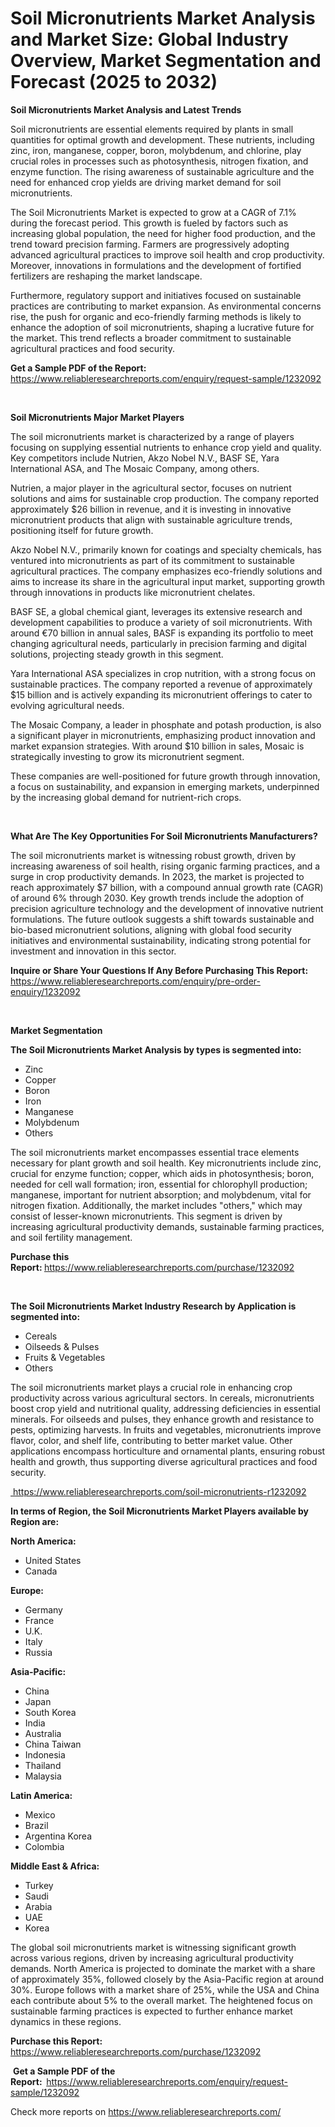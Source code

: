 <p><h1>Soil Micronutrients Market Analysis and Market Size: Global Industry Overview, Market Segmentation and Forecast (2025 to 2032)</h1></p><p><strong>Soil Micronutrients Market Analysis and Latest Trends</strong></p>
<p><p>Soil micronutrients are essential elements required by plants in small quantities for optimal growth and development. These nutrients, including zinc, iron, manganese, copper, boron, molybdenum, and chlorine, play crucial roles in processes such as photosynthesis, nitrogen fixation, and enzyme function. The rising awareness of sustainable agriculture and the need for enhanced crop yields are driving market demand for soil micronutrients.</p><p>The Soil Micronutrients Market is expected to grow at a CAGR of 7.1% during the forecast period. This growth is fueled by factors such as increasing global population, the need for higher food production, and the trend toward precision farming. Farmers are progressively adopting advanced agricultural practices to improve soil health and crop productivity. Moreover, innovations in formulations and the development of fortified fertilizers are reshaping the market landscape. </p><p>Furthermore, regulatory support and initiatives focused on sustainable practices are contributing to market expansion. As environmental concerns rise, the push for organic and eco-friendly farming methods is likely to enhance the adoption of soil micronutrients, shaping a lucrative future for the market. This trend reflects a broader commitment to sustainable agricultural practices and food security.</p></p>
<p><strong>Get a Sample PDF of the Report:&nbsp;</strong> <a href="https://www.reliableresearchreports.com/enquiry/request-sample/1232092?utm_campaign=2253&utm_medium=2&utm_source=Github&utm_content=ia&utm_term=01042025&utm_id=soil-micronutrients">https://www.reliableresearchreports.com/enquiry/request-sample/1232092</a></p>
<p>&nbsp;</p>
<p><strong>Soil Micronutrients Major Market Players</strong></p>
<p><p>The soil micronutrients market is characterized by a range of players focusing on supplying essential nutrients to enhance crop yield and quality. Key competitors include Nutrien, Akzo Nobel N.V., BASF SE, Yara International ASA, and The Mosaic Company, among others.</p><p>Nutrien, a major player in the agricultural sector, focuses on nutrient solutions and aims for sustainable crop production. The company reported approximately $26 billion in revenue, and it is investing in innovative micronutrient products that align with sustainable agriculture trends, positioning itself for future growth.</p><p>Akzo Nobel N.V., primarily known for coatings and specialty chemicals, has ventured into micronutrients as part of its commitment to sustainable agricultural practices. The company emphasizes eco-friendly solutions and aims to increase its share in the agricultural input market, supporting growth through innovations in products like micronutrient chelates.</p><p>BASF SE, a global chemical giant, leverages its extensive research and development capabilities to produce a variety of soil micronutrients. With around €70 billion in annual sales, BASF is expanding its portfolio to meet changing agricultural needs, particularly in precision farming and digital solutions, projecting steady growth in this segment.</p><p>Yara International ASA specializes in crop nutrition, with a strong focus on sustainable practices. The company reported a revenue of approximately $15 billion and is actively expanding its micronutrient offerings to cater to evolving agricultural needs.</p><p>The Mosaic Company, a leader in phosphate and potash production, is also a significant player in micronutrients, emphasizing product innovation and market expansion strategies. With around $10 billion in sales, Mosaic is strategically investing to grow its micronutrient segment.</p><p>These companies are well-positioned for future growth through innovation, a focus on sustainability, and expansion in emerging markets, underpinned by the increasing global demand for nutrient-rich crops.</p></p>
<p>&nbsp;</p>
<p><strong>What Are The Key Opportunities For Soil Micronutrients Manufacturers?</strong></p>
<p><p>The soil micronutrients market is witnessing robust growth, driven by increasing awareness of soil health, rising organic farming practices, and a surge in crop productivity demands. In 2023, the market is projected to reach approximately $7 billion, with a compound annual growth rate (CAGR) of around 6% through 2030. Key growth trends include the adoption of precision agriculture technology and the development of innovative nutrient formulations. The future outlook suggests a shift towards sustainable and bio-based micronutrient solutions, aligning with global food security initiatives and environmental sustainability, indicating strong potential for investment and innovation in this sector.</p></p>
<p><strong>Inquire or Share Your Questions If Any Before Purchasing This Report:</strong> <a href="https://www.reliableresearchreports.com/enquiry/pre-order-enquiry/1232092?utm_campaign=2253&utm_medium=2&utm_source=Github&utm_content=ia&utm_term=01042025&utm_id=soil-micronutrients">https://www.reliableresearchreports.com/enquiry/pre-order-enquiry/1232092</a></p>
<p>&nbsp;</p>
<p><strong>Market Segmentation</strong></p>
<p><strong>The Soil Micronutrients Market Analysis by types is segmented into:</strong></p>
<p><ul><li>Zinc</li><li>Copper</li><li>Boron</li><li>Iron</li><li>Manganese</li><li>Molybdenum</li><li>Others</li></ul></p>
<p><p>The soil micronutrients market encompasses essential trace elements necessary for plant growth and soil health. Key micronutrients include zinc, crucial for enzyme function; copper, which aids in photosynthesis; boron, needed for cell wall formation; iron, essential for chlorophyll production; manganese, important for nutrient absorption; and molybdenum, vital for nitrogen fixation. Additionally, the market includes "others," which may consist of lesser-known micronutrients. This segment is driven by increasing agricultural productivity demands, sustainable farming practices, and soil fertility management.</p></p>
<p><strong>Purchase this Report:&nbsp;</strong><a href="https://www.reliableresearchreports.com/purchase/1232092?utm_campaign=2253&utm_medium=2&utm_source=Github&utm_content=ia&utm_term=01042025&utm_id=soil-micronutrients">https://www.reliableresearchreports.com/purchase/1232092</a></p>
<p>&nbsp;</p>
<p><strong>The Soil Micronutrients Market Industry Research by Application is segmented into:</strong></p>
<p><ul><li>Cereals</li><li>Oilseeds & Pulses</li><li>Fruits & Vegetables</li><li>Others</li></ul></p>
<p><p>The soil micronutrients market plays a crucial role in enhancing crop productivity across various agricultural sectors. In cereals, micronutrients boost crop yield and nutritional quality, addressing deficiencies in essential minerals. For oilseeds and pulses, they enhance growth and resistance to pests, optimizing harvests. In fruits and vegetables, micronutrients improve flavor, color, and shelf life, contributing to better market value. Other applications encompass horticulture and ornamental plants, ensuring robust health and growth, thus supporting diverse agricultural practices and food security.</p></p>
<p><a href="https://www.reliableresearchreports.com/soil-micronutrients-r1232092?utm_campaign=2253&utm_medium=2&utm_source=Github&utm_content=ia&utm_term=01042025&utm_id=soil-micronutrients">&nbsp;https://www.reliableresearchreports.com/soil-micronutrients-r1232092</a></p>
<p><strong>In terms of Region, the Soil Micronutrients Market Players available by Region are:</strong></p>
<p>
    <p> <strong> North America: </strong>
        <ul>
            <li>United States</li>
            <li>Canada</li>
        </ul>
        </p> 
    <p> <strong> Europe: </strong>
        <ul>
            <li>Germany</li>
            <li>France</li>
            <li>U.K.</li>
            <li>Italy</li>
            <li>Russia</li>
        </ul>
        </p> 
    <p> <strong> Asia-Pacific: </strong>
        <ul>
            <li>China</li>
            <li>Japan</li>
            <li>South Korea</li>
            <li>India</li>
            <li>Australia</li>
            <li>China Taiwan</li>
            <li>Indonesia</li>
            <li>Thailand</li>
            <li>Malaysia</li>
        </ul>
        </p> 
    <p> <strong> Latin America: </strong>
        <ul>
            <li>Mexico</li>
            <li>Brazil</li>
            <li>Argentina Korea</li>
            <li>Colombia</li>
        </ul>
        </p> 
    <p> <strong> Middle East & Africa: </strong>
        <ul>
            <li>Turkey</li>
            <li>Saudi</li>
            <li>Arabia</li>
            <li>UAE</li>
            <li>Korea</li>
        </ul>
    </p>
    </p>
<p><p>The global soil micronutrients market is witnessing significant growth across various regions, driven by increasing agricultural productivity demands. North America is projected to dominate the market with a share of approximately 35%, followed closely by the Asia-Pacific region at around 30%. Europe follows with a market share of 25%, while the USA and China each contribute about 5% to the overall market. The heightened focus on sustainable farming practices is expected to further enhance market dynamics in these regions.</p></p>
<p><strong>Purchase this Report: </strong><a href="https://www.reliableresearchreports.com/purchase/1232092?utm_campaign=2253&utm_medium=2&utm_source=Github&utm_content=ia&utm_term=01042025&utm_id=soil-micronutrients">https://www.reliableresearchreports.com/purchase/1232092</a></p>
<p>&nbsp;<strong>Get a Sample PDF of the Report:&nbsp;&nbsp;</strong><a href="https://www.reliableresearchreports.com/enquiry/request-sample/1232092?utm_campaign=2253&utm_medium=2&utm_source=Github&utm_content=ia&utm_term=01042025&utm_id=soil-micronutrients">https://www.reliableresearchreports.com/enquiry/request-sample/1232092</a></p>
<p><strong></strong></p>
<p>Check more reports on <a href="https://www.reliableresearchreports.com/?utm_campaign=2253&utm_medium=2&utm_source=Github&utm_content=ia&utm_term=01042025&utm_id=soil-micronutrients">https://www.reliableresearchreports.com/</a></p>